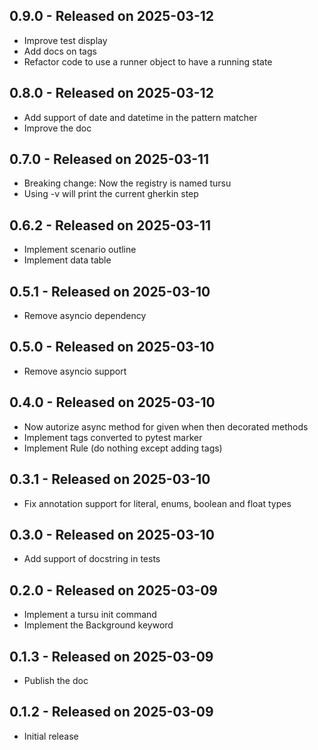 0.9.0 - Released on 2025-03-12
------------------------------
* Improve test display
* Add docs on tags
* Refactor code to use a runner object to have a running state

0.8.0 - Released on 2025-03-12
------------------------------
* Add support of date and datetime in the pattern matcher
* Improve the doc

0.7.0 - Released on 2025-03-11
------------------------------
* Breaking change: Now the registry is named tursu
* Using -v will print the current gherkin step

0.6.2 - Released on 2025-03-11
------------------------------
* Implement scenario outline
* Implement data table

0.5.1 - Released on 2025-03-10
------------------------------
* Remove asyncio dependency

0.5.0 - Released on 2025-03-10
------------------------------
* Remove asyncio support

0.4.0 - Released on 2025-03-10
------------------------------
* Now autorize async method for given when then decorated methods
* Implement tags converted to pytest marker
* Implement Rule (do nothing except adding tags)

0.3.1 - Released on 2025-03-10
------------------------------
* Fix annotation support for literal, enums, boolean and float types

0.3.0 - Released on 2025-03-10
------------------------------
* Add support of docstring in tests

0.2.0 - Released on 2025-03-09
------------------------------
* Implement a tursu init command
* Implement the Background keyword

0.1.3 - Released on 2025-03-09
------------------------------
* Publish the doc

0.1.2 - Released on 2025-03-09
------------------------------
* Initial release
